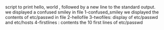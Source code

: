 script to print hello, world , followed by a new line to the standard output. we displayed a confused smiley in file 1-confused_smiley we displayed the contents of etc/passwd in file 2-hellofile 3-twofiles: display of etc/passwd and etc/hosts 4-firstlines : contents the 10 first lines of etc/passwd
